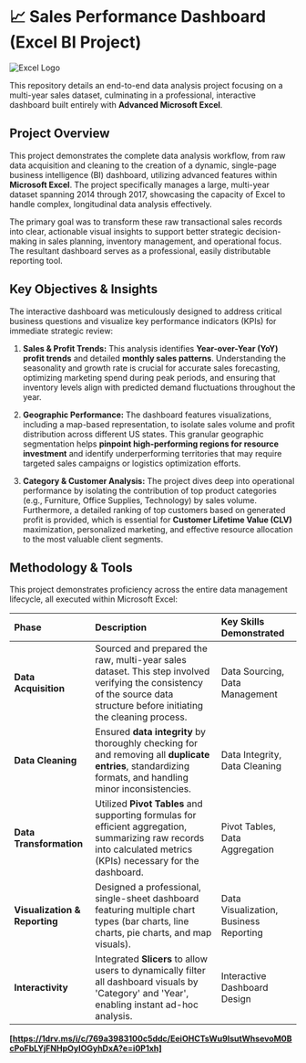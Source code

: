 # 📈 Sales Performance Dashboard (Excel BI Project)

![Excel Logo](https://placehold.co/860x200/409950/ffffff?text=Microsoft+Excel+Sales+Analysis)

This repository details an end-to-end data analysis project focusing on a multi-year sales dataset, culminating in a professional, interactive dashboard built entirely with **Advanced Microsoft Excel**.

## Project Overview

This project demonstrates the complete data analysis workflow, from raw data acquisition and cleaning to the creation of a dynamic, single-page business intelligence (BI) dashboard, utilizing advanced features within **Microsoft Excel**. The project specifically manages a large, multi-year dataset spanning 2014 through 2017, showcasing the capacity of Excel to handle complex, longitudinal data analysis effectively.

The primary goal was to transform these raw transactional sales records into clear, actionable visual insights to support better strategic decision-making in sales planning, inventory management, and operational focus. The resultant dashboard serves as a professional, easily distributable reporting tool.

## Key Objectives & Insights

The interactive dashboard was meticulously designed to address critical business questions and visualize key performance indicators (KPIs) for immediate strategic review:

1.  **Sales & Profit Trends:** This analysis identifies **Year-over-Year (YoY) profit trends** and detailed **monthly sales patterns**. Understanding the seasonality and growth rate is crucial for accurate sales forecasting, optimizing marketing spend during peak periods, and ensuring that inventory levels align with predicted demand fluctuations throughout the year.

2.  **Geographic Performance:** The dashboard features visualizations, including a map-based representation, to isolate sales volume and profit distribution across different US states. This granular geographic segmentation helps **pinpoint high-performing regions for resource investment** and identify underperforming territories that may require targeted sales campaigns or logistics optimization efforts.

3.  **Category & Customer Analysis:** The project dives deep into operational performance by isolating the contribution of top product categories (e.g., Furniture, Office Supplies, Technology) by sales volume. Furthermore, a detailed ranking of top customers based on generated profit is provided, which is essential for **Customer Lifetime Value (CLV)** maximization, personalized marketing, and effective resource allocation to the most valuable client segments.

## Methodology & Tools

This project demonstrates proficiency across the entire data management lifecycle, all executed within Microsoft Excel:

| Phase | Description | Key Skills Demonstrated |
| :--- | :--- | :--- |
| **Data Acquisition** | Sourced and prepared the raw, multi-year sales dataset. This step involved verifying the consistency of the source data structure before initiating the cleaning process. | Data Sourcing, Data Management |
| **Data Cleaning** | Ensured **data integrity** by thoroughly checking for and removing all **duplicate entries**, standardizing formats, and handling minor inconsistencies. | Data Integrity, Data Cleaning |
| **Data Transformation** | Utilized **Pivot Tables** and supporting formulas for efficient aggregation, summarizing raw records into calculated metrics (KPIs) necessary for the dashboard. | Pivot Tables, Data Aggregation |
| **Visualization & Reporting** | Designed a professional, single-sheet dashboard featuring multiple chart types (bar charts, line charts, pie charts, and map visuals). | Data Visualization, Business Reporting |
| **Interactivity** | Integrated **Slicers** to allow users to dynamically filter all dashboard visuals by 'Category' and 'Year', enabling instant ad-hoc analysis. | Interactive Dashboard Design |


**\[https://1drv.ms/i/c/769a3983100c5ddc/EeiOHCTsWu9IsutWhsevoM0BcPoFbLYjFNHpOyIOGyhDxA?e=i0P1xh]**


```eof
